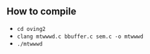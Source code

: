 ## How to compile

- ```cd oving2```
- ```clang mtwwwd.c bbuffer.c sem.c -o mtwwwd```
- ```./mtwwwd```
